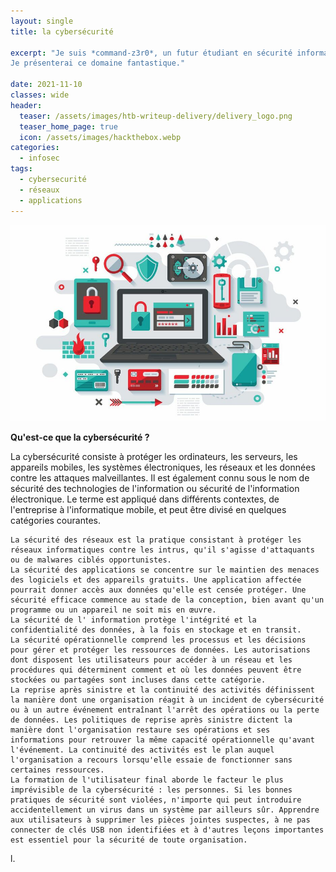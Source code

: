 ```yaml
---
layout: single
title: la cybersécurité 

excerpt: "Je suis *command-z3r0*, un futur étudiant en sécurité informatique. Je suis passionné par la cybersécurité.
Je présenterai ce domaine fantastique."

date: 2021-11-10
classes: wide
header:
  teaser: /assets/images/htb-writeup-delivery/delivery_logo.png
  teaser_home_page: true
  icon: /assets/images/hackthebox.webp
categories:
  - infosec
tags:  
  - cybersecurité
  - réseaux
  - applications
---
```


![](/assets/images/htb-writeup-delivery/secu.jpg)



**Qu'est-ce que la cybersécurité ?**

La cybersécurité consiste à protéger les ordinateurs, les serveurs, les appareils mobiles, les systèmes électroniques, les réseaux et les données contre les attaques malveillantes. Il est également connu sous le nom de sécurité des technologies de l'information ou sécurité de l'information électronique. Le terme est appliqué dans différents contextes, de l'entreprise à l'informatique mobile, et peut être divisé en quelques catégories courantes.

    La sécurité des réseaux est la pratique consistant à protéger les réseaux informatiques contre les intrus, qu'il s'agisse d'attaquants ou de malwares ciblés opportunistes.
    La sécurité des applications se concentre sur le maintien des menaces des logiciels et des appareils gratuits. Une application affectée pourrait donner accès aux données qu'elle est censée protéger. Une sécurité efficace commence au stade de la conception, bien avant qu'un programme ou un appareil ne soit mis en œuvre.
    La sécurité de l' information protège l'intégrité et la confidentialité des données, à la fois en stockage et en transit.
    La sécurité opérationnelle comprend les processus et les décisions pour gérer et protéger les ressources de données. Les autorisations dont disposent les utilisateurs pour accéder à un réseau et les procédures qui déterminent comment et où les données peuvent être stockées ou partagées sont incluses dans cette catégorie.
    La reprise après sinistre et la continuité des activités définissent la manière dont une organisation réagit à un incident de cybersécurité ou à un autre événement entraînant l'arrêt des opérations ou la perte de données. Les politiques de reprise après sinistre dictent la manière dont l'organisation restaure ses opérations et ses informations pour retrouver la même capacité opérationnelle qu'avant l'événement. La continuité des activités est le plan auquel l'organisation a recours lorsqu'elle essaie de fonctionner sans certaines ressources.
    La formation de l'utilisateur final aborde le facteur le plus imprévisible de la cybersécurité : les personnes. Si les bonnes pratiques de sécurité sont violées, n'importe qui peut introduire accidentellement un virus dans un système par ailleurs sûr. Apprendre aux utilisateurs à supprimer les pièces jointes suspectes, à ne pas connecter de clés USB non identifiées et à d'autres leçons importantes est essentiel pour la sécurité de toute organisation.
l.


